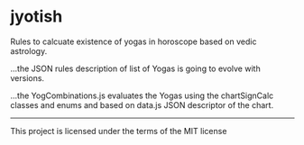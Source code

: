 # jyotish
Rules to calcuate existence of yogas in horoscope based on vedic astrology.

...the JSON rules description of list of Yogas is going to evolve with versions.

...the YogCombinations.js evaluates the Yogas using the chartSignCalc classes and enums and based on data.js JSON descriptor of the chart.

---------------------------------------------------------------------------
This project is licensed under the terms of the MIT license
